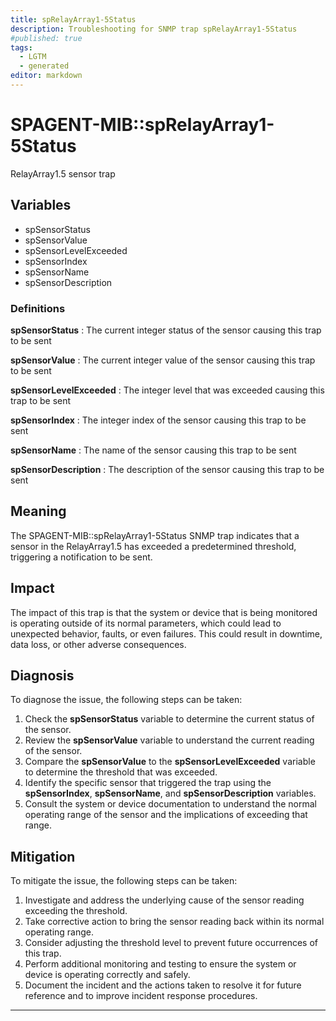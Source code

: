 ```yaml
---
title: spRelayArray1-5Status
description: Troubleshooting for SNMP trap spRelayArray1-5Status
#published: true
tags:
  - LGTM
  - generated
editor: markdown
---
```


# SPAGENT-MIB::spRelayArray1-5Status 

RelayArray1.5 sensor trap 


## Variables


  - spSensorStatus
  - spSensorValue
  - spSensorLevelExceeded
  - spSensorIndex
  - spSensorName
  - spSensorDescription 

### Definitions 


**spSensorStatus** 
: The current integer status of the sensor causing this trap to be sent 

**spSensorValue** 
: The current integer value of the sensor causing this trap to be sent 

**spSensorLevelExceeded** 
: The integer level that was exceeded causing this trap to be sent 

**spSensorIndex** 
: The integer index of the sensor causing this trap to be sent 

**spSensorName** 
: The name of the sensor causing this trap to be sent 

**spSensorDescription** 
: The description of the sensor causing this trap to be sent 


## Meaning

The SPAGENT-MIB::spRelayArray1-5Status SNMP trap indicates that a sensor in the RelayArray1.5 has exceeded a predetermined threshold, triggering a notification to be sent.

## Impact

The impact of this trap is that the system or device that is being monitored is operating outside of its normal parameters, which could lead to unexpected behavior, faults, or even failures. This could result in downtime, data loss, or other adverse consequences.

## Diagnosis

To diagnose the issue, the following steps can be taken:

1. Check the **spSensorStatus** variable to determine the current status of the sensor.
2. Review the **spSensorValue** variable to understand the current reading of the sensor.
3. Compare the **spSensorValue** to the **spSensorLevelExceeded** variable to determine the threshold that was exceeded.
4. Identify the specific sensor that triggered the trap using the **spSensorIndex**, **spSensorName**, and **spSensorDescription** variables.
5. Consult the system or device documentation to understand the normal operating range of the sensor and the implications of exceeding that range.

## Mitigation

To mitigate the issue, the following steps can be taken:

1. Investigate and address the underlying cause of the sensor reading exceeding the threshold.
2. Take corrective action to bring the sensor reading back within its normal operating range.
3. Consider adjusting the threshold level to prevent future occurrences of this trap.
4. Perform additional monitoring and testing to ensure the system or device is operating correctly and safely.
5. Document the incident and the actions taken to resolve it for future reference and to improve incident response procedures.
---




